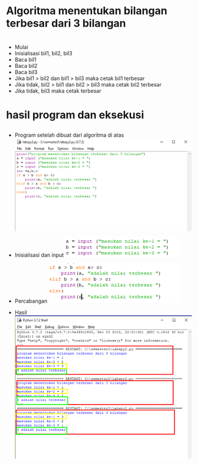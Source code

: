# Algoritma menentukan bilangan terbesar dari 3 bilangan <h1>

* Mulai
* Inisialisasi bil1, bil2, bil3
* Baca bil1
* Baca bil2
* Baca bil3
* Jika bil1 > bil2 dan bil1 > bil3 maka cetak bil1 terbesar
* Jika tidak, bil2 > bil1 dan bil2 > bil3 maka cetak bil2 terbesar
* Jika tidak, bil3 maka cetak terbesar

# hasil program dan eksekusi <h2>
* Program setelah dibuat dari algoritma di atas
![GitHub Logo](7.png)

* Inisialisasi dan input
![GitHub Logo](2.png)

* Percabangan 
![GitHub Logo](3.png)

* Hasil
![GitHub Logo](hasil.png)

